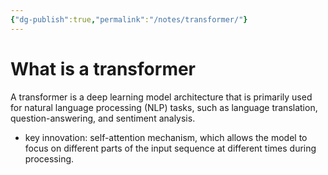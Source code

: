 ```yaml
---
{"dg-publish":true,"permalink":"/notes/transformer/"}
---
```



# What is a transformer
A transformer is a deep learning model architecture that is primarily used for natural language processing (NLP) tasks, such as language translation, question-answering, and sentiment analysis. 
- key innovation: self-attention mechanism, which allows the model to focus on different parts of the input sequence at different times during processing.
